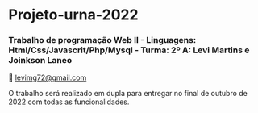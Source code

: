 # Projeto-urna-2022
### Trabalho de programação Web II - Linguagens: Html/Css/Javascrit/Php/Mysql - Turma: 2º A: Levi Martins e Joinkson Laneo

:e-mail: levimg72@gmail.com


O trabalho será realizado em dupla para entregar no final de outubro de 2022 com todas as funcionalidades.
